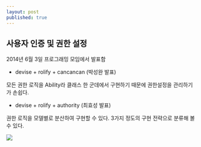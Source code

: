 ```yaml
---
layout: post
published: true
---
```


## 사용자 인증 및 권한 설정

2014년 6월 3일 프로그래밍 모임에서 발표함

* devise + rolify + cancancan (박성완 발표)

모든 권한 로직을 Ability라 클래스 한 군데에서 구현하기 때문에 권한설정을 관리하기가 손쉽다.

* devise + rolify + authority (최효성 발표)

권한 로직을 모델별로 분산하여 구현할 수 있다. 3가지 정도의 구현 전략으로 분류해 볼 수 있다. 

![](http://i1373.photobucket.com/albums/ag392/rorlab/Photobucket%20Desktop%20-%20RORLAB/exploring_devise/authority_strategy_zpsa6415ee4.png)







